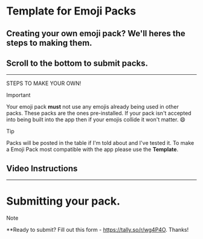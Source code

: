 # Template for Emoji Packs
## Creating your own emoji pack? We'll heres the steps to making them.
## Scroll to the bottom to submit packs.

***

STEPS TO MAKE YOUR OWN!

> [!IMPORTANT]  
> Your emoji pack **must** not use any emojis already being used in other packs. These packs are the ones pre-installed. If your pack isn't accepted into being built into the app then if your emojis collide it won't matter. 😄

> [!TIP]  
> Packs will be posted in the table if I'm told about and I've tested it. To make a Emoji Pack most compatible with the app please use the **Template**.

## Video Instructions

***
# Submitting your pack.
> [!NOTE]  
> **Ready to submit? Fill out this form - https://tally.so/r/wg4P4O. Thanks!


